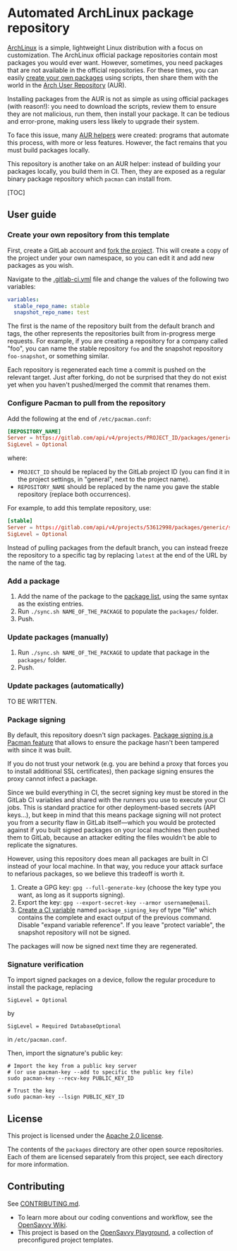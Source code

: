# Automated ArchLinux package repository

[ArchLinux](https://archlinux.org/) is a simple, lightweight Linux distribution with a focus on customization. The ArchLinux official package repositories contain most packages you would ever want.  However, sometimes, you need packages that are not available in the official repositories. For these times, you can easily [create your own packages](https://wiki.archlinux.org/title/creating_packages) using scripts, then share them with the world in the [Arch User Repository](https://wiki.archlinux.org/title/Arch_User_Repository) (AUR).

Installing packages from the AUR is not as simple as using official packages (with reason!): you need to download the scripts, review them to ensure they are not malicious, run them, then install your package. It can be tedious and error-prone, making users less likely to upgrade their system.

To face this issue, many [AUR helpers](https://wiki.archlinux.org/title/AUR_helpers) were created: programs that automate this process, with more or less features. However, the fact remains that you must build packages locally.

This repository is another take on an AUR helper: instead of building your packages locally, you build them in CI. Then, they are exposed as a regular binary package repository which `pacman` can install from.

[TOC]

## User guide

### Create your own repository from this template

First, create a GitLab account and [fork the project](https://gitlab.com/opensavvy/system/aur-template/-/forks/new).
This will create a copy of the project under your own namespace, so you can edit it and add new packages as you wish.

Navigate to the [.gitlab-ci.yml](.gitlab-ci.yml) file and change the values of the following two variables:
```yaml
variables:
  stable_repo_name: stable
  snapshot_repo_name: test
```
The first is the name of the repository built from the default branch and tags, the other represents the repositories built from in-progress merge requests. For example, if you are creating a repository for a company called "foo", you can name the stable repository `foo` and the snapshot repository `foo-snapshot`, or something similar.

Each repository is regenerated each time a commit is pushed on the relevant target. Just after forking, do not be surprised that they do not exist yet when you haven't pushed/merged the commit that renames them.

### Configure Pacman to pull from the repository

Add the following at the end of `/etc/pacman.conf`:
```conf 
[REPOSITORY_NAME]
Server = https://gitlab.com/api/v4/projects/PROJECT_ID/packages/generic/REPOSITORY_NAME/latest/
SigLevel = Optional
```
where:
- `PROJECT_ID` should be replaced by the GitLab project ID (you can find it in the project settings, in "general", next to the project name).
- `REPOSITORY_NAME` should be replaced by the name you gave the stable repository (replace both occurrences).

For example, to add this template repository, use:
```conf
[stable]
Server = https://gitlab.com/api/v4/projects/53612998/packages/generic/stable/latest/
SigLevel = Optional
```

Instead of pulling packages from the default branch, you can instead freeze the repository to a specific tag by replacing `latest` at the end of the URL by the name of the tag.

### Add a package

1. Add the name of the package to the [package list](list.yml), using the same syntax as the existing entries. 
2. Run `./sync.sh NAME_OF_THE_PACKAGE` to populate the `packages/` folder.
3. Push.

### Update packages (manually)

1. Run `./sync.sh NAME_OF_THE_PACKAGE` to update that package in the `packages/` folder. 
2. Push.

### Update packages (automatically)

TO BE WRITTEN.

### Package signing

By default, this repository doesn't sign packages. [Package signing is a Pacman feature](https://man.archlinux.org/man/pacman.conf.5#PACKAGE_AND_DATABASE_SIGNATURE_CHECKING) that allows to ensure the package hasn't been tampered with since it was built.

If you do not trust your network (e.g. you are behind a proxy that forces you to install additional SSL certificates), then package signing ensures the proxy cannot infect a package.

Since we build everything in CI, the secret signing key must be stored in the GitLab CI variables and shared with the runners you use to execute your CI jobs. This is standard practice for other deployment-based secrets (API keys…), but keep in mind that this means package signing will not protect you from a security flaw in GitLab itself—which you would be protected against if you built signed packages on your local machines then pushed them to GitLab, because an attacker editing the files wouldn't be able to replicate the signatures.

However, using this repository does mean all packages are built in CI instead of your local machine. In that way, you reduce your attack surface to nefarious packages, so we believe this tradeoff is worth it.

1. Create a GPG key: `gpg --full-generate-key` (choose the key type you want, as long as it supports signing).
2. Export the key: `gpg --export-secret-key --armor username@email`.
3. [Create a CI variable](https://docs.gitlab.com/ee/ci/variables/#define-a-cicd-variable-in-the-ui) named `package_signing_key` of type "file" which contains the complete and exact output of the previous command. Disable "expand variable reference". If you leave "protect variable", the snapshot repository will not be signed.

The packages will now be signed next time they are regenerated.

### Signature verification

To import signed packages on a device, follow the regular procedure to install the package, replacing
```text
SigLevel = Optional
```
by
```text
SigLevel = Required DatabaseOptional
```
in `/etc/pacman.conf`.

Then, import the signature's public key:
```shell
# Import the key from a public key server
# (or use pacman-key --add to specific the public key file)
sudo pacman-key --recv-key PUBLIC_KEY_ID

# Trust the key
sudo pacman-key --lsign PUBLIC_KEY_ID
```

## License

This project is licensed under the [Apache 2.0 license](LICENSE).

The contents of the `packages` directory are other open source repositories. Each of them are licensed separately from this project, see each directory for more information.

## Contributing

See [CONTRIBUTING.md](CONTRIBUTING.md).
- To learn more about our coding conventions and workflow, see the [OpenSavvy Wiki](https://gitlab.com/opensavvy/wiki/-/blob/main/README.md#wiki).
- This project is based on the [OpenSavvy Playground](docs/playground/README.md), a collection of preconfigured project templates.
